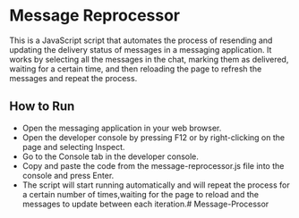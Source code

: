 # Message Reprocessor
This is a JavaScript script that automates the process of resending and updating the delivery status of messages in a messaging application. It works by selecting all the messages in the chat, marking them as delivered, waiting for a certain time, and then reloading the page to refresh the messages and repeat the process.

## How to Run
- Open the messaging application in your web browser.
- Open the developer console by pressing F12 or by right-clicking on the page and selecting Inspect.
- Go to the Console tab in the developer console.
- Copy and paste the code from the message-reprocessor.js file into the console and press Enter.
- The script will start running automatically and will repeat the process for a certain number of times,waiting for the page to reload and the messages to update between each iteration.# Message-Processor

